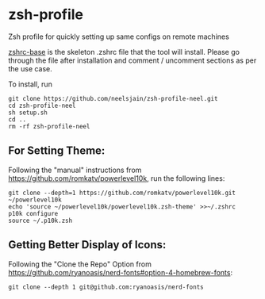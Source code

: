 # zsh-profile
Zsh profile for quickly setting up same configs on remote machines


[zshrc-base](zshrc-base) is the skeleton .zshrc file that the tool will install. Please go through the file after installation and comment / uncomment sections as per the use case.

To install, run
```
git clone https://github.com/neelsjain/zsh-profile-neel.git
cd zsh-profile-neel
sh setup.sh
cd ..
rm -rf zsh-profile-neel
```

## For Setting Theme:
Following the "manual" instructions from https://github.com/romkatv/powerlevel10k, run the following lines:

```
git clone --depth=1 https://github.com/romkatv/powerlevel10k.git ~/powerlevel10k
echo 'source ~/powerlevel10k/powerlevel10k.zsh-theme' >>~/.zshrc
p10k configure
source ~/.p10k.zsh
```

## Getting Better Display of Icons:
Following the "Clone the Repo" Option from https://github.com/ryanoasis/nerd-fonts#option-4-homebrew-fonts:
```
git clone --depth 1 git@github.com:ryanoasis/nerd-fonts
```
